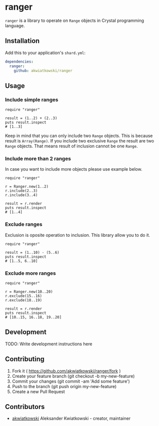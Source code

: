 # ranger

`ranger` is a library to operate on `Range` objects in Crystal programming language.

## Installation


Add this to your application's `shard.yml`:

```yaml
dependencies:
  ranger:
    github: akwiatkowski/ranger
```


## Usage

### Include simple ranges

```crystal
require "ranger"

result = (1..2) + (2..3)
puts result.inspect
# [1..3]
```

Keep in mind that you can only include two `Range` objects.
This is because result is `Array(Range)`. If you include two exclusive `Range`
the result are two `Range` objects. That means result of inclusion
cannot be one `Range`.

### Include more than 2 ranges

In case you want to include more objects please use example below.



```crystal
require "ranger"

r = Ranger.new(1..2)
r.include(2..3)
r.include(3..4)

result = r.render
puts result.inspect
# [1..4]
```


### Exclude ranges

Exclusion is oposite operation to inclusion. This library allow you to do it.

```crystal
require "ranger"

result = (1..10) - (5..6)
puts result.inspect
# [1..5, 6..10]
```

### Exclude more ranges

```crystal
require "ranger"

r = Ranger.new(10..20)
r.exclude(15..16)
r.exclude(18..19)

result = r.render
puts result.inspect
# [10..15, 16..18, 19..20]
```

## Development

TODO: Write development instructions here

## Contributing

1. Fork it ( https://github.com/akwiatkowski/ranger/fork )
2. Create your feature branch (git checkout -b my-new-feature)
3. Commit your changes (git commit -am 'Add some feature')
4. Push to the branch (git push origin my-new-feature)
5. Create a new Pull Request

## Contributors

- [akwiatkowski](https://github.com/akwiatkowski) Aleksander Kwiatkowski - creator, maintainer
